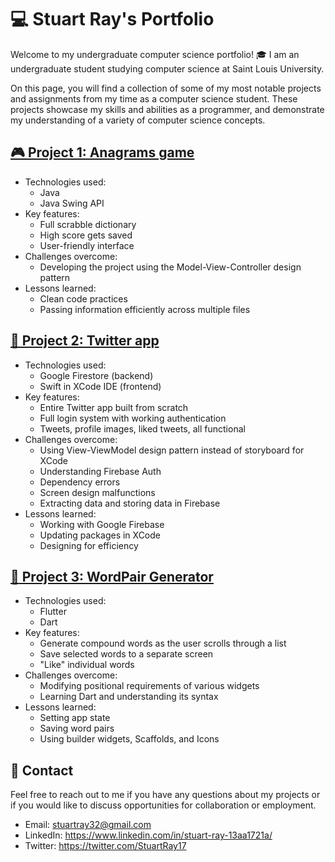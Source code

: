 # 💻 Stuart Ray's Portfolio

Welcome to my undergraduate computer science portfolio! 🎓 I am an undergraduate student studying computer science at Saint Louis University.

On this page, you will find a collection of some of my most notable projects and assignments from my time as a computer science student. These projects showcase my skills and abilities as a programmer, and demonstrate my understanding of a variety of computer science concepts.

## [🎮 Project 1: Anagrams game](https://github.com/Stuartwastaken/Anagrams)

- Technologies used: 
  - Java
  - Java Swing API
- Key features: 
  - Full scrabble dictionary
  - High score gets saved
  - User-friendly interface
- Challenges overcome: 
  - Developing the project using the Model-View-Controller design pattern
- Lessons learned: 
  - Clean code practices
  - Passing information efficiently across multiple files


## [📱 Project 2: Twitter app](https://github.com/Stuartwastaken/Twitter)

- Technologies used: 
  - Google Firestore (backend)
  - Swift in XCode IDE (frontend)
- Key features:
  - Entire Twitter app built from scratch
  - Full login system with working authentication
  - Tweets, profile images, liked tweets, all functional
- Challenges overcome: 
  - Using View-ViewModel design pattern instead of storyboard for XCode
  - Understanding Firebase Auth
  - Dependency errors
  - Screen design malfunctions
  - Extracting data and storing data in Firebase
- Lessons learned: 
  - Working with Google Firebase
  - Updating packages in XCode
  - Designing for efficiency



## [:speech_balloon: Project 3: WordPair Generator](https://github.com/Stuartwastaken/WordPairGenerator)

- Technologies used: 
  - Flutter
  - Dart
- Key features: 
  - Generate compound words as the user scrolls through a list
  - Save selected words to a separate screen
  - "Like" individual words
- Challenges overcome: 
  - Modifying positional requirements of various widgets
  - Learning Dart and understanding its syntax
- Lessons learned:
  - Setting app state
  - Saving word pairs
  - Using builder widgets, Scaffolds, and Icons

## 📧 Contact

Feel free to reach out to me if you have any questions about my projects or if you would like to discuss opportunities for collaboration or employment.

- Email: stuartray32@gmail.com
- LinkedIn: https://www.linkedin.com/in/stuart-ray-13aa1721a/
- Twitter: https://twitter.com/StuartRay17
